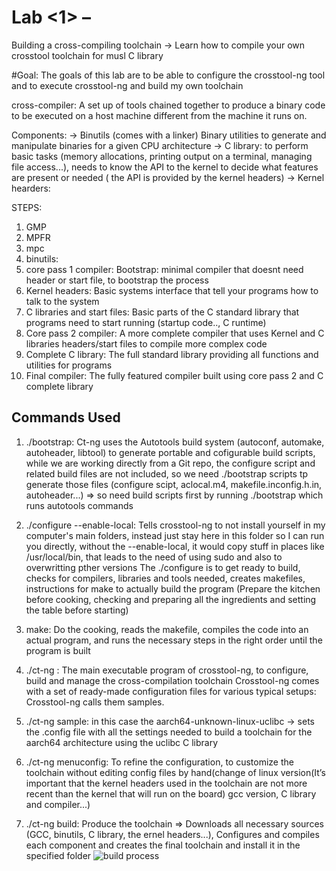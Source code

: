 # Lab <1> – <Building a toolchain>

Building a cross-compiling toolchain -> Learn how to compile your own crosstool toolchain for musl C library 

#Goal: 
The goals of this lab are to be able to configure the crosstool-ng tool and to execute crosstool-ng and build my own toolchain

cross-compiler: A set up of tools chained together to produce a binary code to be executed on a host machine different from the machine it runs on.

Components: 
-> Binutils (comes with a linker) Binary utilities to generate and manipulate binaries for a given CPU architecture
-> C library: to perform basic tasks (memory allocations, printing output on a terminal, managing file access...), needs to know the API to the kernel to decide what features are present or needed ( the API is provided by the kernel headers)
-> Kernel hearders: 

STEPS:

1. GMP
2. MPFR
3. mpc
4. binutils: 
5. core pass 1 compiler: Bootstrap: minimal compiler that doesnt need header or start file, to bootstrap the process
6. Kernel headers: Basic systems interface that tell your programs how to talk to the system
7. C libraries and start files: Basic parts of the C standard library that programs need to start running (startup code.., C runtime)
8. Core pass 2 compiler: A more complete compiler that uses Kernel and C libraries headers/start files to compile more complex code
9. Complete C library: The full standard library providing all functions and utilities for programs
10. Final compiler: The fully featured compiler built using core pass 2 and C complete library

## Commands Used

1. ./bootstrap: Ct-ng uses the Autotools build system (autoconf, automake, autoheader, libtool) to generate portable and cofigurable build scripts, while we are working directly from a Git repo, the configure script and related build files are not included, so we need ./bootstrap scripts tp generate those files (configure scipt, aclocal.m4, makefile.inconfig.h.in, autoheader...) => so need build scripts first by running ./bootstrap which runs autotools commands 

2. ./configure --enable-local: Tells crosstool-ng to not install yourself in my computer's main folders, instead just stay here in this folder so I can run you directly, without the 
--enable-local, it would copy stuff in places like /usr/local/bin, that leads to the need of using sudo and also to overwritting pther versions
The ./configure is to get ready to build, checks for compilers, libraries and tools needed, creates makefiles, instructions for make to actually build the program 
(Prepare the kitchen before cooking, checking and preparing all the ingredients and setting the table before starting)

3. make: Do the cooking, reads the makefile, compiles the code into an actual program, and runs the necessary steps in the right order until the program is built

4. ./ct-ng <command>: The main executable program of crosstool-ng, to configure, build and manage the cross-compilation toolchain
Crosstool-ng comes with a set of ready-made configuration files for various typical setups: Crosstool-ng calls
them samples.
5. ./ct-ng sample: in this case the aarch64-unknown-linux-uclibc -> sets the .config file with all the settings needed to build a toolchain for the aarch64 architecture using the 
uclibc C library

6. ./ct-ng menuconfig: To refine the configuration, to customize the toolchain without editing config files by hand(change of linux version(It’s important that the kernel headers
used in the toolchain are not more recent than the kernel that will run on the board)  gcc version, C library and compiler...) 

7. ./ct-ng build: Produce the toolchain => Downloads all necessary sources (GCC, binutils, C library, the ernel headers...), Configures and compiles each component and creates the final toolchain and install it in the specified folder ![build process](screenshots/Toolchain_buildin)
